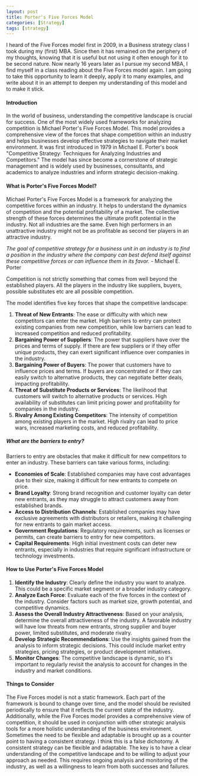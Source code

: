 ```yaml
---
layout: post
title: Porter's Five Forces Model
categories: [Strategy]
tags: [strategy]
---
```


I heard of the Five Forces model first in 2009, in a Business strategy class I took during my (first) MBA. Since then it has remained on the periphery of my thoughts, knowing that it is useful but not using it often enough for it to be second nature. Now nearly 16 years later as I pursue my second MBA, I find myself in a class reading about the Five Forces model again. I am going to take this opportunity to learn it deeply, apply it to many examples, and write about it in an attempt to deepen my understanding of this model and to make it stick.

#### Introduction
In the world of business, understanding the competitive landscape is crucial for success. One of the most widely used frameworks for analyzing competition is Michael Porter's Five Forces Model. This model provides a comprehensive view of the forces that shape competition within an industry and helps businesses develop effective strategies to navigate their market environment. It was first introduced in 1979 in Michael E. Porter's book "Competitive Strategy: Techniques for Analyzing Industries and Competitors." The model has since become a cornerstone of strategic management and is widely used by businesses, consultants, and academics to analyze industries and inform strategic decision-making.

#### What is Porter's Five Forces Model?
Michael Porter's Five Forces Model is a framework for analyzing the competitive forces within an industry. It helps to understand the dynamics of competition and the potential profitability of a market. The collective strength of these forces determines the ultimate profit potential in the industry. Not all industries are the same. Even high performers in an unattractive industry might not be as profitable as second tier players in an attractive industry.

<em>The goal of competitive strategy for a business unit in an industry is to find a position in the industry where the company can best defend itself against these competitive forces or can influence them in its favor. </em> - Michael E. Porter

Competition is not strictly something that comes from well beyond the established players. All the players in the industry like suppliers, buyers, possible substitutes etc are all possible competition.

The model identifies five key forces that shape the competitive landscape: 
1. **Threat of New Entrants**: The ease or difficulty with which new competitors can enter the market. High barriers to entry can protect existing companies from new competition, while low barriers can lead to increased competition and reduced profitability. 
2. **Bargaining Power of Suppliers**: The power that suppliers have over the prices and terms of supply. If there are few suppliers or if they offer unique products, they can exert significant influence over companies in the industry. 
3. **Bargaining Power of Buyers**: The power that customers have to influence prices and terms. If buyers are concentrated or if they can easily switch to alternative products, they can negotiate better deals, impacting profitability. 
4. **Threat of Substitute Products or Services**: The likelihood that customers will switch to alternative products or services. High availability of substitutes can limit pricing power and profitability for companies in the industry. 
5. **Rivalry Among Existing Competitors**: The intensity of competition among existing players in the market. High rivalry can lead to price wars, increased marketing costs, and reduced profitability.

##### What are the barriers to entry?
Barriers to entry are obstacles that make it difficult for new competitors to enter an industry. These barriers can take various forms, including:
- **Economies of Scale**: Established companies may have cost advantages due to their size, making it difficult for new entrants to compete on price.
- **Brand Loyalty**: Strong brand recognition and customer loyalty can deter new entrants, as they may struggle to attract customers away from established brands.
- **Access to Distribution Channels**: Established companies may have exclusive agreements with distributors or retailers, making it challenging for new entrants to gain market access.
- **Government Regulations**: Regulatory requirements, such as licenses or permits, can create barriers to entry for new competitors.
- **Capital Requirements**: High initial investment costs can deter new entrants, especially in industries that require significant infrastructure or technology investments.

#### How to Use Porter's Five Forces Model
1. **Identify the Industry**: Clearly define the industry you want to analyze. This could be a specific market segment or a broader industry category.
2. **Analyze Each Force**: Evaluate each of the five forces in the context of the industry. Consider factors such as market size, growth potential, and competitive dynamics.
3. **Assess the Overall Industry Attractiveness**: Based on your analysis, determine the overall attractiveness of the industry. A favorable industry will have low threats from new entrants, strong supplier and buyer power, limited substitutes, and moderate rivalry.
4. **Develop Strategic Recommendations**: Use the insights gained from the analysis to inform strategic decisions. This could include market entry strategies, pricing strategies, or product development initiatives.
5. **Monitor Changes**: The competitive landscape is dynamic, so it's important to regularly revisit the analysis to account for changes in the industry and market conditions.

#### Things to Consider

The Five Forces model is not a static framework. Each part of the framework is bound to change over time, and the model should be revisited periodically to ensure that it reflects the current state of the industry. Additionally, while the Five Forces model provides a comprehensive view of competition, it should be used in conjunction with other strategic analysis tools for a more holistic understanding of the business environment. Sometimes the need to be flexible and adaptable is brought up as a counter point to having a consistent strategy. I think this is a false dichotomy. A consistent strategy can be flexible and adaptable. The key is to have a clear understanding of the competitive landscape and to be willing to adjust your approach as needed. This requires ongoing analysis and monitoring of the industry, as well as a willingness to learn from both successes and failures.


